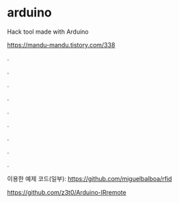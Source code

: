 # arduino
Hack tool made with Arduino

https://mandu-mandu.tistory.com/338

.

.

.

.

.

.

.

.

.

이용한 예제 코드(일부):
https://github.com/miguelbalboa/rfid

https://github.com/z3t0/Arduino-IRremote
